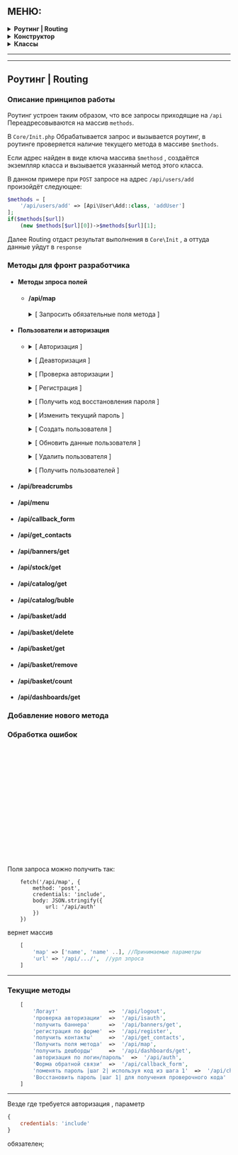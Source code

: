 ## МЕНЮ:

<div>
  <details>
      <summary>
          <b>Роутинг | Routing</b>
      </summary>

  * [Описание принципов работы](#Описание-принципов-работы)
  * [Методы для фронт разработчика](#Методы-для-фронт-разработчика)
  * [Добавление нового метода](#Добавление-нового-метода)
  * [Обработка ошибок](#Обработка-ошибок)

  </details>

  <details>
      <summary>
          <b>Конструктор</b>
      </summary>

  * [Описание системы конструктора](#Описание-системы-конструктора)
  * [Переменные](#Переменные)
  * [Обязательные методы абстрактных классов](#Обязательные-методы-абстрактных-классов)

  </details>

  <details>
      <summary>
          <b>Классы</b>
      </summary>

  * [Basket](#Basket)
  * [Catalog](#Catalog)
  * [Core](#Core)
  * [EventHandlers](#EventHandlers)
  * [Helpers](#Helpers)
  * [HighloadBlock](#HighloadBlock)
  * [Iblock](#Iblock)
  * [Information](#Information)
  * [Integration](#Integration)
  * [Routing](#Routing)
  * [Services](#Services)
  * [User](#User)

  </details>

</div>

-------
---

## Роутинг | Routing

### Описание принципов работы

  Роутинг устроен таким образом, что все запросы приходящие на ```/api``` Переадресовываются на массив ```methods```.

  В `Core/Init.php` Обрабатывается запрос и вызывается роутинг, в роутинге проверяется наличие текущего метода в массиве `$methods`.

  Если адрес найден в виде ключа массива ```$methosd``` , создаётся экземпляр класса и вызывается указанный метод этого класса.

  В данном примере при `POST` запросе на адрес `/api/users/add` произойдёт следующее:
  ```php
  $methods = [
      '/api/users/add' => [Api\User\Add::class, 'addUser']
  ];
  if($methods[$url])
      (new $methods[$url][0])->$methods[$url][1];
  ```
  Далее Routing отдаст результат выполнения в `Core\Init` , а оттуда данные уйдут в `response`


### Методы для фронт разработчика
+ #### Методы зпроса полей

   * #### /api/map

     <details >
        <summary>[ Запросить обязательные поля метода ]</summary>
      <hr>

      >Метод для получения списка полей для других методов и самого себя

      **Принимает:**

      | Параметр |   Описание   |
      | :------- | :----------: |
      | url      | адрес метода |


      **Отдаёт массив вида:**

      | Параметр    |        Описание        |
      | ----------- | :--------------------: |
      | name        |     название поля      |
      | mandatory   |  обязательность поля   |
      | alias       | название поля в Bitrix |
      | description |     описание поля      |

      <hr>
      </details>



+ #### Пользователи и авторизация
  + ####

    <a href="#apiauth" id="apiauth"></a>
     <details >
        <summary>[ Авторизация ]</summary>
      <hr>

      > Описание

      **Принимает:**

      | Параметр | Описание |
      | :------- | :------: |
      | url      |  адрес   |


      **Отдаёт массив вида:**

      | Параметр | Описание |
      | -------- | :------: |
      | name     | название |

      <hr>
      </details>


    <a href="#apilogout" id="apilogout"></a>
     <details >
        <summary>[ Деавторизация ]</summary>
      <hr>

      > Описание

      **Принимает:**

      | Параметр | Описание |
      | :------- | :------: |
      | url      |  адрес   |


      **Отдаёт массив вида:**

      | Параметр | Описание |
      | -------- | :------: |
      | name     | название |

      <hr>
      </details>


    <a href="#apiisauth" id="apiisauth"></a>
     <details >
        <summary>[ Проверка авторизации ]</summary>
      <hr>

      > Описание

      **Принимает:**

      | Параметр | Описание |
      | :------- | :------: |
      | url      |  адрес   |


      **Отдаёт массив вида:**

      | Параметр | Описание |
      | -------- | :------: |
      | name     | название |

      <hr>
      </details>


    <a href="#apiregister" id="apiregister"></a>
     <details >
        <summary>[ Регистрация ]</summary>
      <hr>

      > Описание

      **Принимает:**

      | Параметр | Описание |
      | :------- | :------: |
      | url      |  адрес   |


      **Отдаёт массив вида:**

      | Параметр | Описание |
      | -------- | :------: |
      | name     | название |

      <hr>
      </details>


    <a href="#apirestore-password" id="apirestore-password"></a>
     <details >
        <summary>[ Получить код восстановления пароля ]</summary>
      <hr>

      >Восстановить пароль (пришлет по смс код для [изменения пароля](#apichange-password))

      **Принимает:**

      | Параметр | Описание |
      | :------- | :------: |
      | url      |  адрес   |


      **Отдаёт массив вида:**

      | Параметр | Описание |
      | -------- | :------: |
      | name     | название |

      <hr>
      </details>


    <a href="#apichange-password" id="apichange-password"></a>
     <details >
        <summary>[ Изменить текущий пароль ]</summary>
      <hr>

      > Описание

      **Принимает:**

      | Параметр | Описание |
      | :------- | :------: |
      | url      |  адрес   |


      **Отдаёт массив вида:**

      | Параметр | Описание |
      | -------- | :------: |
      | name     | название |

      <hr>
      </details>

    <a href="#apiusersadd" id="apiusersadd"></a>
     <details >
        <summary>[  Создать пользователя ]</summary>
      <hr>

      > Описание

      **Принимает:**

      | Параметр | Описание |
      | :------- | :------: |
      | url      |  адрес   |


      **Отдаёт массив вида:**

      | Параметр | Описание |
      | -------- | :------: |
      | name     | название |

      <hr>
      </details>

    <a href="#apiusersupdate" id="apiusersupdate"></a>
     <details >
        <summary>[ Обновить данные пользователя ]</summary>
      <hr>

      > Описание

      **Принимает:**

      | Параметр | Описание |
      | :------- | :------: |
      | url      |  адрес   |


      **Отдаёт массив вида:**

      | Параметр | Описание |
      | -------- | :------: |
      | name     | название |

      <hr>
      </details>

    <a href="#apiusersdelete" id="apiusersdelete"></a>
     <details >
        <summary>[ Удалить пользователя ]</summary>
      <hr>

      > Описание

      **Принимает:**

      | Параметр | Описание |
      | :------- | :------: |
      | url      |  адрес   |


      **Отдаёт массив вида:**

      | Параметр | Описание |
      | -------- | :------: |
      | name     | название |

      <hr>
      </details>


    <a href="#apiusersget" id="apiusersget"></a>
     <details >
        <summary>[ Получить пользователей ]</summary>
      <hr>

      > Описание

      **Принимает:**

      | Параметр | Описание |
      | :------- | :------: |
      | url      |  адрес   |


      **Отдаёт массив вида:**

      | Параметр | Описание |
      | -------- | :------: |
      | name     | название |

      <hr>
      </details>


+ #### /api/breadcrumbs
+ #### /api/menu
+ #### /api/callback_form
+ #### /api/get_contacts
+ #### /api/banners/get
+ #### /api/stock/get
+ #### /api/catalog/get
+ #### /api/catalog/buble
+ #### /api/basket/add
+ #### /api/basket/delete
+ #### /api/basket/get
+ #### /api/basket/remove
+ #### /api/basket/count
+ #### /api/dashboards/get

### Добавление нового метода

### Обработка ошибок

<br>
<br>
<br>
<br>

<br>
<br>
<br>
<br>
<br>
<br>
<br>
<br>
<br>
<br>
<br>
















Поля запроса можно получить так:
```Js
    fetch('/api/map', {
        method: 'post',
        credentials: 'include',
        body: JSON.stringify({
            url: '/api/auth'
        })
    })
```

вернет массив
```php
    [
        'map' => ['name', 'name' ..], //Принимаемые параметры
        'url' => '/api/.../',  //урл зпроса
    ]
```

-----------------------------------------------------------------------
<h3> Текущие методы </h3>

```PHP
    [
        'Логаут'                =>  '/api/logout',
        'проверка авторизации'  =>  '/api/isauth',
        'получить баннера'      =>  '/api/banners/get',
        'регистрация по форме'  =>  '/api/register',
        'получить контакты'     =>  '/api/get_contacts',
        'Получить поля метода'  =>  '/api/map',
        'получить дешборды'     =>  '/api/dashboards/get',
        'авторизация по логин/пароль'  =>  '/api/auth',
        'Форма обратной связи'  =>  '/api/callback_form',
        'поменять пароль |шаг 2| используя код из шага 1'  =>  '/api/change_password',
        'Восстановить пароль |шаг 1| для получения проверочного кода'  =>  '/api/restore_password'
    ]
```
--------------------------------------------------------------------------------------------------------
Везде где требуется авторизация , параметр

```Javascript
{
    credentials: 'include'
}
```

 обязателен;